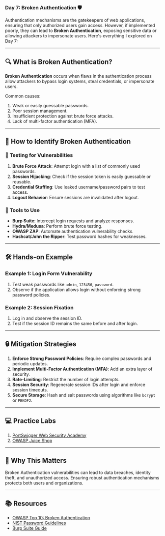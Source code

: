 ### Day 7: Broken Authentication 🛡️  

Authentication mechanisms are the gatekeepers of web applications, ensuring that only authorized users gain access. However, if implemented poorly, they can lead to **Broken Authentication**, exposing sensitive data or allowing attackers to impersonate users. Here's everything I explored on Day 7:  

---

## 🔍 **What is Broken Authentication?**  
**Broken Authentication** occurs when flaws in the authentication process allow attackers to bypass login systems, steal credentials, or impersonate users.  

Common causes:  
1. Weak or easily guessable passwords.  
2. Poor session management.  
3. Insufficient protection against brute force attacks.  
4. Lack of multi-factor authentication (MFA).  

---

## 🚩 **How to Identify Broken Authentication**  

### 🧪 **Testing for Vulnerabilities**  
1. **Brute Force Attack**: Attempt login with a list of commonly used passwords.  
2. **Session Hijacking**: Check if the session token is easily guessable or reusable.  
3. **Credential Stuffing**: Use leaked username/password pairs to test access.  
4. **Logout Behavior**: Ensure sessions are invalidated after logout.  

### 🔧 **Tools to Use**  
- **Burp Suite**: Intercept login requests and analyze responses.  
- **Hydra/Medusa**: Perform brute force testing.  
- **OWASP ZAP**: Automate authentication vulnerability checks.  
- **Hashcat/John the Ripper**: Test password hashes for weaknesses.  

---

## 🛠️ **Hands-on Example**  

### Example 1: Login Form Vulnerability  
1. Test weak passwords like `admin`, `123456`, `password`.  
2. Observe if the application allows login without enforcing strong password policies.  

### Example 2: Session Fixation  
1. Log in and observe the session ID.  
2. Test if the session ID remains the same before and after login.  

---

## 🔒 **Mitigation Strategies**  
1. **Enforce Strong Password Policies**: Require complex passwords and periodic updates.  
2. **Implement Multi-Factor Authentication (MFA)**: Add an extra layer of security.  
3. **Rate-Limiting**: Restrict the number of login attempts.  
4. **Session Security**: Regenerate session IDs after login and enforce session timeouts.  
5. **Secure Storage**: Hash and salt passwords using algorithms like `bcrypt` or `PBKDF2`.  

---

## 💻 **Practice Labs**  
1. [PortSwigger Web Security Academy](https://portswigger.net/web-security/authentication)  
2. [OWASP Juice Shop](https://owasp.org/www-project-juice-shop/)  

---

## 🌟 **Why This Matters**  
Broken Authentication vulnerabilities can lead to data breaches, identity theft, and unauthorized access. Ensuring robust authentication mechanisms protects both users and organizations.  

---

## 📚 **Resources**  
- [OWASP Top 10: Broken Authentication](https://owasp.org/Top10/A02_2021-Cryptographic_Failures/)  
- [NIST Password Guidelines](https://pages.nist.gov/800-63-3/sp800-63b.html)  
- [Burp Suite Guide](https://portswigger.net/burp/documentation)
